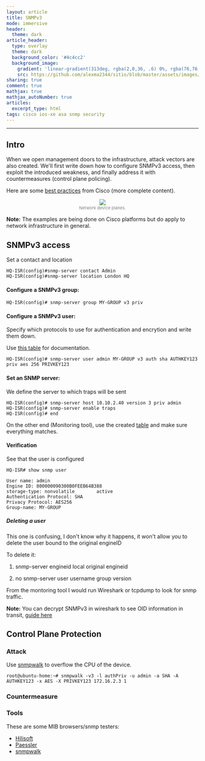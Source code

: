 ```yaml
---
layout: article
title: SNMPv3
mode: immersive
header:
  theme: dark
article_header:
  type: overlay
  theme: dark
  background_color: '#4c4cc2'
  background_image:
    gradient: 'linear-gradient(313deg, rgba(2,0,36, .6) 0%, rgba(76,76,194, .6) 47%, rgba(0,212,255, .6) 100%)'
    src: https://github.com/alexma2344/sitio/blob/master/assets/images/rainbows.jpg?raw=true"
sharing: true
comment: true
mathjax: true
mathjax_autoNumber: true
articles:
  excerpt_type: html
tags: cisco ios-xe asa snmp security
---
```


<!--more-->

---

## Intro

When we open management doors to the infrastructure, attack vectors are also created. We'll first write down how to configure SNMPv3 access, then exploit the introduced weakness, and finally address it with countermeasures (control plane policing).

Here are some [best practices](https://tools.cisco.com/security/center/resources/copp_best_practices) from Cisco (more complete content).

<center><img src="https://github.com/alexma2344/sitio/blob/master/assets/images/device-planes.png?raw=true"></center>
<div style="text-align: center;">
    <span style="font-size:11px; color:grey">
        Network device planes. 
    </span>
</div>

**Note:** The examples are being done on Cisco platforms but do apply to network infrastructure in general.


## SNMPv3 access

Set a contact and location

	HQ-ISR(config)#snmp-server contact Admin
	HQ-ISR(config)#snmp-server location London HQ

#### Configure a SNMPv3 group:

	HQ-ISR(config)# snmp-server group MY-GROUP v3 priv

#### Configure a SNMPv3 user: 

Specify which protocols to use for authentication and encrytion and write them down.

Use [this table](https://github.com/alexma2344/sitio/tree/master/docs/assets/snmpv3-template) for documentation.


	HQ-ISR(config)# snmp-server user admin MY-GROUP v3 auth sha AUTHKEY123 priv aes 256 PRIVKEY123

#### Set an SNMP server:

We define the server to which traps will be sent

	HQ-ISR(config)# snmp-server host 10.10.2.40 version 3 priv admin
	HQ-ISR(config)# snmp-server enable traps 
	HQ-ISR(config)# end

On the other end (Monitoring tool), use the created [table](https://github.com/alexma2344/sitio/tree/master/docs/assets/snmpv3-template) and make sure everything matches.

#### Verification

See that the user is configured

	HQ-ISR# show snmp user
	
	User name: admin
	Engine ID: 800000090300B0FEEB64B388
	storage-type: nonvolatile        active
	Authentication Protocol: SHA
	Privacy Protocol: AES256
	Group-name: MY-GROUP

##### Deleting a user

This one is confusing, I don't know why it happens, it won't allow you to delete the user bound to the original engineID

To delete it:

1. snmp-server engineid local original engineid

2. no snmp-server user username group version


From the montoring tool I would run Wireshark or tcpdump to look for snmp traffic.

**Note:** You can decrypt SNMPv3 in wireshark to see OID information in transit, [guide here](https://hi.service-now.com/kb_view.do?sysparm_article=KB0716409)

## Control Plane Protection

### Attack

Use [snmpwalk](https://linux.die.net/man/1/snmpwalk) to overflow the CPU of the device.

	root@ubuntu-home:~# snmpwalk -v3 -l authPriv -u admin -a SHA -A AUTHKEY123 -x AES -X PRIVKEY123 172.16.2.3 1


### Countermeasure

### Tools

These are some MIB browsers/snmp testers:

- [Hilisoft](https://download.cnet.com/HiliSoft-MIB-Browser/3000-2651_4-10698289.html) 
- [Paessler](https://www.paessler.com/tools/snmptester)
- [snmpwalk](https://linux.die.net/man/1/snmpwalk)